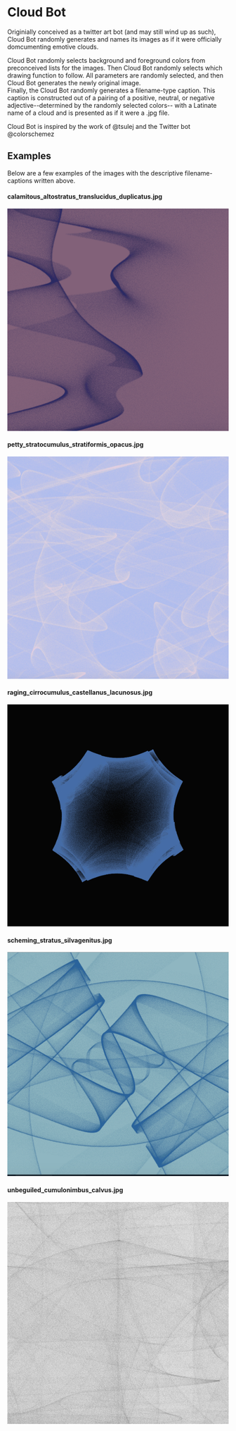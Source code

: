 # Cloud Bot

Originially conceived as a twitter art bot (and may still wind up as such), Cloud Bot randomly generates and names its images as if it were officially domcumenting emotive clouds.

Cloud Bot randomly selects background and foreground colors from preconceived lists for the images. 
Then Cloud Bot randomly selects which drawing function to follow. All parameters are randomly selected, and then Cloud Bot generates the newly original image.  
Finally, the Cloud Bot randomly generates a filename-type caption. This caption is constructed out of a pairing of a positive, neutral, or negative adjective--determined by the randomly selected colors-- with a Latinate name of a cloud and is presented as if it were a .jpg file.

Cloud Bot is inspired by the work of @tsulej and the Twitter bot @colorschemez

## Examples
Below are a few examples of the images with the descriptive filename-captions written above.

#### calamitous_altostratus_translucidus_duplicatus.jpg
![Cloud Bot 1](https://github.com/emilyboynton/clouds/blob/master/images/calamitous_altostratus_translucidus_duplicatus.jpg "calamitous_altostratus_translucidus_duplicatus.jpg")


#### petty_stratocumulus_stratiformis_opacus.jpg
![Cloud Bot 2](https://github.com/emilyboynton/clouds/blob/master/images/petty_stratocumulus_stratiformis_opacus.jpg "petty_stratocumulus_stratiformis_opacus.jpg")


#### raging_cirrocumulus_castellanus_lacunosus.jpg
![Cloud Bot 3](https://github.com/emilyboynton/clouds/blob/master/images/raging_cirrocumulus_castellanus_lacunosus.jpg "raging_cirrocumulus_castellanus_lacunosus.jpg")


#### scheming_stratus_silvagenitus.jpg
![Cloud Bot 4](https://github.com/emilyboynton/clouds/blob/master/images/scheming_stratus_silvagenitus.jpg  "cheming_stratus_silvagenitus.jpg")


#### unbeguiled_cumulonimbus_calvus.jpg
![Cloud Bot 5](https://github.com/emilyboynton/clouds/blob/master/images/unbeguiled_cumulonimbus_calvus.jpg "unbeguiled_cumulonimbus_calvus.jpg")
